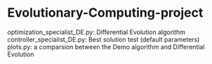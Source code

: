 # Evolutionary-Computing-project
 
optimization_specialist_DE.py: Differential Evolution algorithm <br />
controller_specialist_DE.py: Best solution test (default parameters) <br />
plots.py: a comparsion between the Demo algorithm and Differential Evolution
